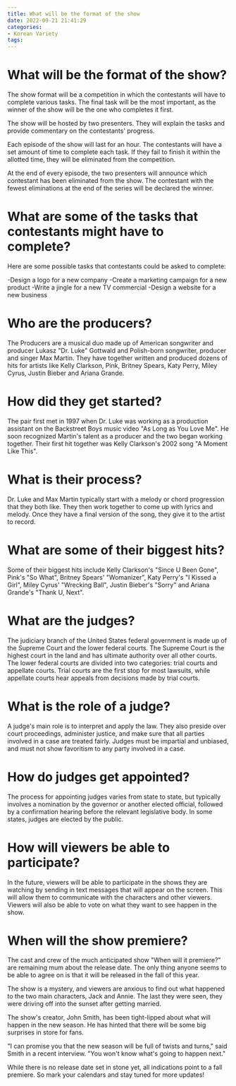 ```yaml
---
title: What will be the format of the show
date: 2022-09-21 21:41:29
categories:
- Korean Variety
tags:
---
```



#  What will be the format of the show?

The show format will be a competition in which the contestants will have to complete various tasks. The final task will be the most important, as the winner of the show will be the one who completes it first.

The show will be hosted by two presenters. They will explain the tasks and provide commentary on the contestants' progress.

Each episode of the show will last for an hour. The contestants will have a set amount of time to complete each task. If they fail to finish it within the allotted time, they will be eliminated from the competition.

At the end of every episode, the two presenters will announce which contestant has been eliminated from the show. The contestant with the fewest eliminations at the end of the series will be declared the winner.

# What are some of the tasks that contestants might have to complete?

Here are some possible tasks that contestants could be asked to complete:

-Design a logo for a new company
-Create a marketing campaign for a new product
-Write a jingle for a new TV commercial
-Design a website for a new business

#  Who are the producers?

The Producers are a musical duo made up of American songwriter and producer Lukasz "Dr. Luke" Gottwald and Polish-born songwriter, producer and singer Max Martin. They have together written and produced dozens of hits for artists like Kelly Clarkson, Pink, Britney Spears, Katy Perry, Miley Cyrus, Justin Bieber and Ariana Grande.

# How did they get started?

The pair first met in 1997 when Dr. Luke was working as a production assistant on the Backstreet Boys music video "As Long as You Love Me". He soon recognized Martin's talent as a producer and the two began working together. Their first hit together was Kelly Clarkson's 2002 song "A Moment Like This".

# What is their process?

Dr. Luke and Max Martin typically start with a melody or chord progression that they both like. They then work together to come up with lyrics and melody. Once they have a final version of the song, they give it to the artist to record.

# What are some of their biggest hits?

Some of their biggest hits include Kelly Clarkson's "Since U Been Gone", Pink's "So What", Britney Spears' "Womanizer", Katy Perry's "I Kissed a Girl", Miley Cyrus' "Wrecking Ball", Justin Bieber's "Sorry" and Ariana Grande's "Thank U, Next".

#  What are the judges?

The judiciary branch of the United States federal government is made up of the Supreme Court and the lower federal courts. The Supreme Court is the highest court in the land and has ultimate authority over all other courts. The lower federal courts are divided into two categories: trial courts and appellate courts. Trial courts are the first stop for most lawsuits, while appellate courts hear appeals from decisions made by trial courts.

# What is the role of a judge?

A judge's main role is to interpret and apply the law. They also preside over court proceedings, administer justice, and make sure that all parties involved in a case are treated fairly. Judges must be impartial and unbiased, and must not show favoritism to any party involved in a case.

# How do judges get appointed?

The process for appointing judges varies from state to state, but typically involves a nomination by the governor or another elected official, followed by a confirmation hearing before the relevant legislative body. In some states, judges are elected by the public.

#  How will viewers be able to participate?

In the future, viewers will be able to participate in the shows they are watching by sending in text messages that will appear on the screen. This will allow them to communicate with the characters and other viewers. Viewers will also be able to vote on what they want to see happen in the show.

#  When will the show premiere?

The cast and crew of the much anticipated show "When will it premiere?" are remaining mum about the release date. The only thing anyone seems to be able to agree on is that it will be released in the fall of this year.

The show is a mystery, and viewers are anxious to find out what happened to the two main characters, Jack and Annie. The last they were seen, they were driving off into the sunset after getting married.

The show's creator, John Smith, has been tight-lipped about what will happen in the new season. He has hinted that there will be some big surprises in store for fans.

"I can promise you that the new season will be full of twists and turns," said Smith in a recent interview. "You won't know what's going to happen next."

While there is no release date set in stone yet, all indications point to a fall premiere. So mark your calendars and stay tuned for more updates!